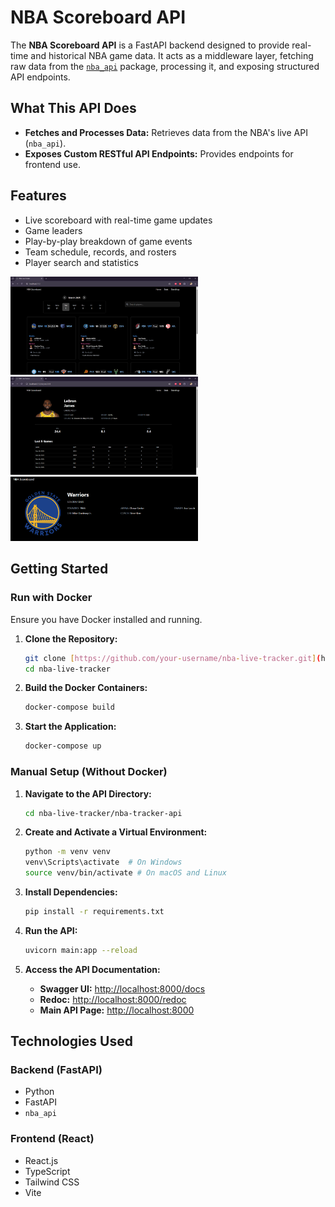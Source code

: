 # NBA Scoreboard API

The **NBA Scoreboard API** is a FastAPI backend designed to provide real-time and historical NBA game data. It acts as a middleware layer, fetching raw data from the [`nba_api`](https://github.com/swar/nba_api) package, processing it, and exposing structured API endpoints.

## What This API Does

- **Fetches and Processes Data:** Retrieves data from the NBA's live API (`nba_api`).
- **Exposes Custom RESTful API Endpoints:** Provides endpoints for frontend use.

## Features

- Live scoreboard with real-time game updates
- Game leaders
- Play-by-play breakdown of game events
- Team schedule, records, and rosters
- Player search and statistics

<img src="nba-tracker/public/Scoreboard.png" width="300">
<img src="nba-tracker/public/Player.png" width="300">
<img src="nba-tracker/public/Team.png" width="300">

## Getting Started

### Run with Docker

Ensure you have Docker installed and running.

1.  **Clone the Repository:**

    ```bash
    git clone [https://github.com/your-username/nba-live-tracker.git](https://github.com/your-username/nba-live-tracker.git)
    cd nba-live-tracker
    ```

2.  **Build the Docker Containers:**

    ```bash
    docker-compose build
    ```

3.  **Start the Application:**

    ```bash
    docker-compose up
    ```

### Manual Setup (Without Docker)

1.  **Navigate to the API Directory:**

    ```bash
    cd nba-live-tracker/nba-tracker-api
    ```

2.  **Create and Activate a Virtual Environment:**

    ```bash
    python -m venv venv
    venv\Scripts\activate  # On Windows
    source venv/bin/activate # On macOS and Linux
    ```

3.  **Install Dependencies:**

    ```bash
    pip install -r requirements.txt
    ```

4.  **Run the API:**

    ```bash
    uvicorn main:app --reload
    ```

5.  **Access the API Documentation:**

    - **Swagger UI:** [http://localhost:8000/docs](http://localhost:8000/docs)
    - **Redoc:** [http://localhost:8000/redoc](http://localhost:8000/redoc)
    - **Main API Page:** [http://localhost:8000](http://localhost:8000)

## Technologies Used

### Backend (FastAPI)

- Python
- FastAPI
- `nba_api`

### Frontend (React)

- React.js
- TypeScript
- Tailwind CSS
- Vite
